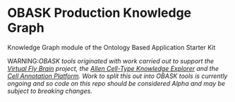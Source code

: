 # OBASK Production Knowledge Graph

Knowledge Graph module of the Ontology Based Application Starter Kit

WARNING:_OBASK tools originated with work carried out to support the [Virtual Fly Brain](virtualflybrain.org) project, the [Allen Cell-Type Knowledge Explorer](https://knowledge.brain-map.org/celltypes) and the [Cell Annotation Platform](celltype.info). Work to split this out into OBASK tools is currently ongoing and so code on this repo should be considered Alpha and may be subject to breaking changes._
